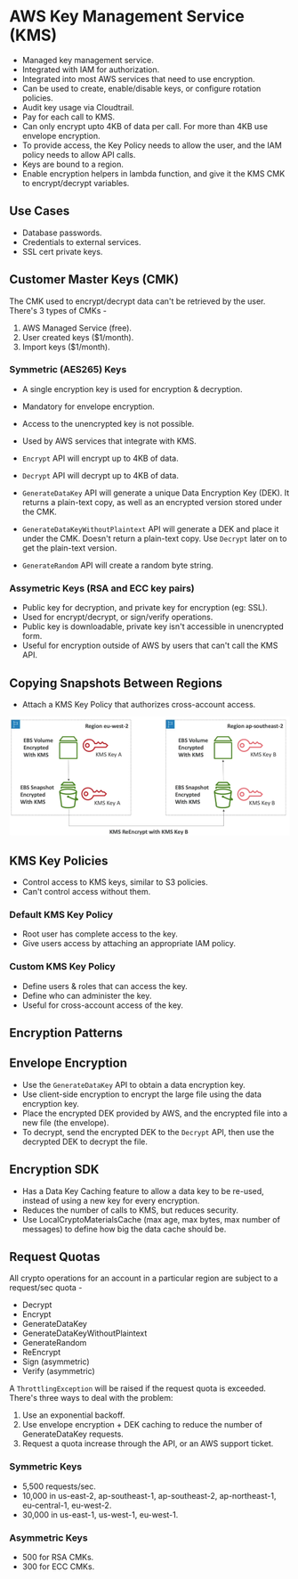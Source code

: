 # AWS Key Management Service (KMS)

- Managed key management service.
- Integrated with IAM for authorization.
- Integrated into most AWS services that need to use encryption.
- Can be used to create, enable/disable keys, or configure rotation policies.
- Audit key usage via Cloudtrail.
- Pay for each call to KMS.
- Can only encrypt upto 4KB of data per call. For more than 4KB use envelope encryption.
- To provide access, the Key Policy needs to allow the user, and the IAM policy needs to allow API calls.
- Keys are bound to a region.
- Enable encryption helpers in lambda function, and give it the KMS CMK to encrypt/decrypt variables.

## Use Cases

- Database passwords.
- Credentials to external services.
- SSL cert private keys.

## Customer Master Keys (CMK)

The CMK used to encrypt/decrypt data can't be retrieved by the user. There's 3 types of CMKs -

1. AWS Managed Service (free).
2. User created keys ($1/month).
3. Import keys ($1/month).

### Symmetric (AES265) Keys

- A single encryption key is used for encryption & decryption.
- Mandatory for envelope encryption.
- Access to the unencrypted key is not possible.
- Used by AWS services that integrate with KMS.

- ```Encrypt``` API will encrypt up to 4KB of data.
- ```Decrypt``` API will decrypt up to 4KB of data.
- ```GenerateDataKey``` API will generate a unique Data Encryption Key (DEK). It returns a plain-text copy, as well as an encrypted version stored under the CMK.
- ```GenerateDataKeyWithoutPlaintext``` API will generate a DEK and place it under the CMK. Doesn't return a plain-text copy. Use ```Decrypt``` later on to get the plain-text version.
- ```GenerateRandom``` API will create a random byte string.

### Assymetric Keys (RSA and ECC key pairs)

- Public key for decryption, and private key for encryption (eg: SSL).
- Used for encrypt/decrypt, or sign/verify operations.
- Public key is downloadable, private key isn't accessible in unencrypted form.
- Useful for encryption outside of AWS by users that can't call the KMS API.

## Copying Snapshots Between Regions

- Attach a KMS Key Policy that authorizes cross-account access.

![Copying Encrypted Snapshot](../images/copy_encrypted_snapshot.png)

## KMS Key Policies

- Control access to KMS keys, similar to S3 policies.
- Can't control access without them.

### Default KMS Key Policy

- Root user has complete access to the key.
- Give users access by attaching an appropriate IAM policy.

### Custom  KMS Key Policy

- Define users & roles that can access the key.
- Define who can administer the key.
- Useful for cross-account access of the key.

## Encryption Patterns

## Envelope Encryption

- Use the ```GenerateDataKey``` API to obtain a data encryption key.
- Use client-side encryption to encrypt the large file using the data encryption key.
- Place the encrypted DEK provided by AWS, and the encrypted file into a new file (the envelope).
- To decrypt, send the encrypted DEK to the ```Decrypt``` API, then use the decrypted DEK to
  decrypt the file.

## Encryption SDK

- Has a Data Key Caching feature to allow a data key to be re-used, instead of using a new key for
  every encryption.
- Reduces the number of calls to KMS, but reduces security.
- Use LocalCryptoMaterialsCache (max age, max bytes, max number of messages) to define how big the
  data cache should be.

## Request Quotas

All crypto operations for an account in a particular region are subject to a request/sec quota - 

* Decrypt
* Encrypt
* GenerateDataKey
* GenerateDataKeyWithoutPlaintext
* GenerateRandom
* ReEncrypt
* Sign (asymmetric)
* Verify (asymmetric)

A ```ThrottlingException``` will be raised if the request quota is exceeded. There's three ways to
deal with the problem:

1. Use an exponential backoff.
2. Use envelope encryption + DEK caching to reduce the number of GenerateDataKey requests.
3.  Request a quota increase through the API, or an AWS support ticket.

### Symmetric Keys

- 5,500 requests/sec.
- 10,000 in us-east-2, ap-southeast-1, ap-southeast-2, ap-northeast-1, eu-central-1, eu-west-2.
- 30,000 in us-east-1, us-west-1, eu-west-1.

### Asymmetric Keys

- 500 for RSA CMKs.
- 300 for ECC CMKs.
